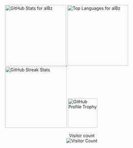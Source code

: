 <a href="https://github.com/albertobarrago">
  <img height="200" src="https://my-stats-43gk.vercel.app/api?username=albertobarrago&show_icons=true&theme=radical&hide=contribs,issues&rank_icon=github&include_all_commits=true&card_width=100" alt="GitHub Stats for alBz" />
</a>
<a href="https://github.com/albertobarrago">
  <img height="200" src="https://my-stats-43gk.vercel.app/api/top-langs/?username=albertobarrago&hide=html,scss,css&langs_count=8&layout=compact&theme=radical&card_width=150" alt="Top Languages for alBz" />
</a>

<img height="202" src="https://github-readme-streak-stats-git-main-davids-projects-ad77adcc.vercel.app/?user=albertobarrago&theme=radical" alt="GitHub Streak Stats" />
<img height="97" src="https://github-profile-trophy.vercel.app/?username=albertobarrago&theme=radical&no-frame=true&title=Stars,Followers,Commits&column=-1" alt="GitHub Profile Trophy" />


<p align="center">
  Visitor count<br>
  <img src="https://profile-counter.glitch.me/_albertobarrago/count.svg" alt="Visitor Count" />
</p>
